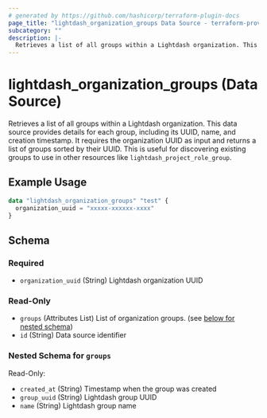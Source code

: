 ```yaml
---
# generated by https://github.com/hashicorp/terraform-plugin-docs
page_title: "lightdash_organization_groups Data Source - terraform-provider-lightdash"
subcategory: ""
description: |-
  Retrieves a list of all groups within a Lightdash organization. This data source provides details for each group, including its UUID, name, and creation timestamp. It requires the organization UUID as input and returns a list of groups sorted by their UUID. This is useful for discovering existing groups to use in other resources like lightdash_project_role_group.
---
```


# lightdash_organization_groups (Data Source)

Retrieves a list of all groups within a Lightdash organization. This data source provides details for each group, including its UUID, name, and creation timestamp. It requires the organization UUID as input and returns a list of groups sorted by their UUID. This is useful for discovering existing groups to use in other resources like `lightdash_project_role_group`.

## Example Usage

```terraform
data "lightdash_organization_groups" "test" {
  organization_uuid = "xxxxx-xxxxxx-xxxx"
}
```

<!-- schema generated by tfplugindocs -->
## Schema

### Required

- `organization_uuid` (String) Lightdash organization UUID

### Read-Only

- `groups` (Attributes List) List of organization groups. (see [below for nested schema](#nestedatt--groups))
- `id` (String) Data source identifier

<a id="nestedatt--groups"></a>
### Nested Schema for `groups`

Read-Only:

- `created_at` (String) Timestamp when the group was created
- `group_uuid` (String) Lightdash group UUID
- `name` (String) Lightdash group name
